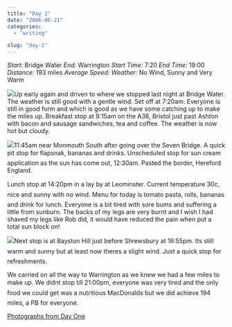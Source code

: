 ```yaml
---
title: "Day 2"
date: "2006-06-21"
categories: 
  - "writing"

slug: "day-2"
---
```


_Start:_ Bridge Water _End:_ Warrington _Start Time:_ 7:20 _End Time:_ 19:00 _Distance:_ 193 miles _Average Speed:_ _Weather:_ No Wind, Sunny and Very Warm

[![](/images/165721691_8267f94f50_m.jpg)](http://flickr.com/photos/70011121@N00/165721691 "P6060001.JPG")Up early again and driven to where we stopped last night at Bridge Water. The weather is still good with a gentle wind. Set off at 7:20am. Everyone is still in good form and which is good as we have some catching up to make the miles up. Breakfast stop at 9:15am on the A38, Bristol just past Ashton with bacon and sausage sandwiches, tea and coffee. The weather is now hot but cloudy.

[![](/images/165726735_a020e927d5_m.jpg)](http://flickr.com/photos/70011121@N00/165726735 "P6060013.JPG")11:45am near Monmouth South after going over the Seven Bridge. A quick pit stop for flapsnak, bananas and drinks. Unscheduled stop for sun cream application as the sun has come out, 12:30am. Pasted the border, Hereford England.

Lunch stop at 14:20pm in a lay by at Leominster. Current temperature 30c, nice and sunny with no wind. Menu for today is tomato pasta, rolls, bananas and drink for lunch. Everyone is a bit tired with sore bums and suffering a little from sunburn. The backs of my legs are very burnt and I wish I had shaved my legs like Rob did, it would have reduced the pain when put a total sun block on!

[![](/images/165733873_c6326ee1e1_m.jpg)](http://flickr.com/photos/70011121@N00/165733873 "P6060032.JPG")Next stop is at Bayston Hill just before Shrewsbury at 16:55pm. Its still warm and sunny but at least now theres a slight wind. Just a quick stop for refreshments.

We carried on all the way to Warrington as we knew we had a few miles to make up. We didnt stop till 21:00pm, everyone was very tired and the only food we could get was a nutritious MacDonalds but we did achieve 194 miles, a PB for everyone.

[Photographs from Day One](http://www.flickr.com/photos/funkylarma/tags/060606/)
